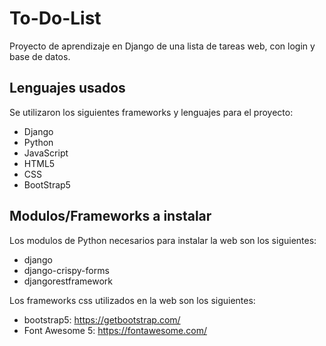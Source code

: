 # To-Do-List

Proyecto de aprendizaje en Django de una lista de tareas web, con login y base de datos.

## Lenguajes usados

Se utilizaron los siguientes frameworks y lenguajes para el proyecto:

- Django
- Python
- JavaScript
- HTML5
- CSS
- BootStrap5

## Modulos/Frameworks a instalar

Los modulos de Python necesarios para instalar la web son los siguientes:

- django
- django-crispy-forms
- djangorestframework

Los frameworks css utilizados en la web son los siguientes:

- bootstrap5: <https://getbootstrap.com/>
- Font Awesome 5: <https://fontawesome.com/>

